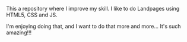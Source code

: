 
This a repository where I improve my skill.
I like to do Landpages using HTML5, CSS and JS.

I'm enjoying doing that, and I want to do that more and more...
It's such amazing!!!